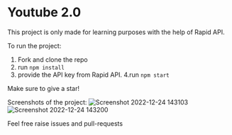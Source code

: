 # Youtube 2.0
This project is only made for learning purposes with the help of Rapid API.

To run the project:
1. Fork and clone the repo
2. run `npm install`
3. provide the API key from Rapid API.
4.run `npm start`

Make sure to give a star!

Screenshots of the project:
![Screenshot 2022-12-24 143103](https://user-images.githubusercontent.com/67633549/209428794-8491b8e4-0df7-4677-92b3-15912f26aa70.png)
![Screenshot 2022-12-24 143200](https://user-images.githubusercontent.com/67633549/209428790-79a72179-82fd-4d09-ae45-b8e441e62965.png)

Feel free raise issues and pull-requests



